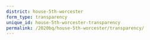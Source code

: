 ```yaml
---
district: house-5th-worcester
form_type: transparency
unique_id: house-5th-worcester-transparency
permalink: /2020bq/house-5th-worcester/transparency/
---
```

